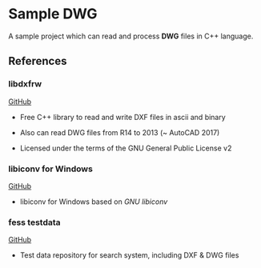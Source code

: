 # Sample DWG

A sample project which can read and process __DWG__ files in C++ language.

## References

### libdxfrw

[GitHub](https://github.com/codelibs/libdxfrw)

- Free C++ library to read and write DXF files in ascii and binary 
- Also can read DWG files from R14 to 2013 (~ AutoCAD 2017)


- Licensed under the terms of the GNU General Public License v2

### libiconv for Windows

[GitHub](https://github.com/pffang/libiconv-for-Windows)

- libiconv for Windows based on _GNU libiconv_

### fess testdata

[GitHub](https://github.com/codelibs/fess-testdata)

- Test data repository for search system, including DXF & DWG files